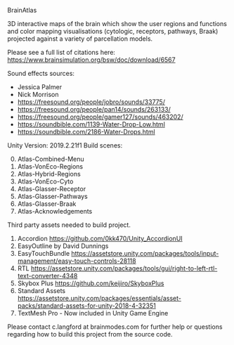 BrainAtlas

3D interactive maps of the brain which show the user regions and functions and color mapping visualisations (cytologic, receptors, pathways, Braak) projected against a variety of parcellation models. 

Please see a full list of citations here: https://www.brainsimulation.org/bsw/doc/download/6567

Sound effects sources: 
- Jessica Palmer
- Nick Morrison
- https://freesound.org/people/jobro/sounds/33775/
- https://freesound.org/people/pan14/sounds/263133/
- https://freesound.org/people/gamer127/sounds/463202/
- https://soundbible.com/1139-Water-Drop-Low.html
- https://soundbible.com/2186-Water-Drops.html


Unity Version: 2019.2.21f1
Build scenes:    

0. Atlas-Combined-Menu
1. Atlas-VonEco-Regions
2. Atlas-Hybrid-Regions
3. Atlas-VonEco-Cyto
4. Atlas-Glasser-Receptor
5. Atlas-Glasser-Pathways
6. Atlas-Glasser-Braak
7. Atlas-Acknowledgements

Third party assets needed to build project. 

1. Accordion https://github.com/0kk470/Unity_AccordionUI
2. EasyOutline by David Dunnings
3. EasyTouchBundle https://assetstore.unity.com/packages/tools/input-management/easy-touch-controls-28118
4. RTL https://assetstore.unity.com/packages/tools/gui/right-to-left-rtl-text-converter-4348
5. Skybox Plus https://github.com/keijiro/SkyboxPlus
6. Standard Assets https://assetstore.unity.com/packages/essentials/asset-packs/standard-assets-for-unity-2018-4-32351
7. TextMesh Pro - Now included in Unity Game Engine


Please contact c.langford    at    brainmodes.com for further help or questions regarding how to build this project from the source code. 


